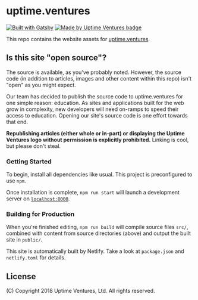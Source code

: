 # uptime.ventures

[![Built with Gatsby](https://img.shields.io/badge/powered_by-Gatsby-6a4e9a.svg)](https://www.gatsbyjs.org)
[![Made by Uptime Ventures
badge](https://img.shields.io/badge/made_by-Uptime_Ventures-fcb040.svg)](https://www.uptime.ventures)

This repo contains the website assets for
[uptime.ventures](https://www.uptime.ventures).

## Is this site "open source"?

The source is available, as you've probably noted. However, the source code (in
addition to articles, images and other content within this repo) isn't "open" as
you might expect.

Our team has decided to publish the source code to uptime.ventures for one
simple reason: education. As sites and applications built for the web grow in
complexity, new developers will need on-ramps to speed their access to
education. Opening our site's source code is one effort towards that end.

**Republishing articles (either whole or in-part) or displaying the Uptime
Ventures logo without permission is explicitly prohibited.** Linking is cool,
but please don't steal.

### Getting Started

To begin, install all dependencies like usual. This project is preconfigured to use `npm`.

Once installation is complete, `npm run start` will launch a development server on [`localhost:8000`](http://localhost:8000).

### Building for Production

When you're finished editing, `npm run build` will compile source files `src/`, combined with content from source directories (above) and output the built site in `public/`.

This site is automatically built by Netlify. Take a look at `package.json` and `netlify.toml` for details.

## License

(C) Copyright 2018 Uptime Ventures, Ltd. All rights reserved.
